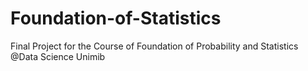 # Foundation-of-Statistics
Final Project for the Course of Foundation of Probability and Statistics @Data Science Unimib
